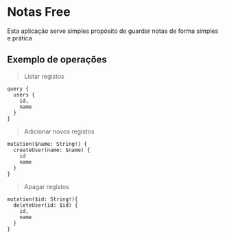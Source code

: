 # Notas Free

Esta aplicação serve simples propósito de guardar notas
de forma simples e prática

## Exemplo de operações
> Listar registos

```gql
query {
  users {
    id,
    name
  }
}
```

> Adicionar novos registos
```gql
mutation($name: String!) {
  createUser(name: $name) {
    id
    name
  }
}
```

> Apagar registos
```gql
mutation($id: String!){
  deleteUser(id: $id) {
    id,
    name
  }
}
```